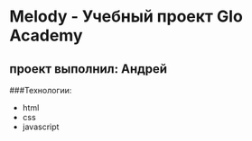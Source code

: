 # Melody - Учебный проект Glo Academy
## проект выполнил: Андрей

###Технологии:
 - html
 - css
 - javascript

